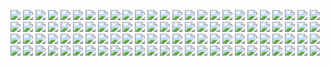 ![](https://moyi-image.oss-cn-guangzhou.aliyuncs.com/img01/202407050250149.jpg)
![](https://moyi-image.oss-cn-guangzhou.aliyuncs.com/img01/202407050250148.jpg)
![](https://moyi-image.oss-cn-guangzhou.aliyuncs.com/img01/202407050250147.jpg)
![](https://moyi-image.oss-cn-guangzhou.aliyuncs.com/img01/202407050250146.jpg)
![](https://moyi-image.oss-cn-guangzhou.aliyuncs.com/img01/202407050250145.jpg)
![](https://moyi-image.oss-cn-guangzhou.aliyuncs.com/img01/202407050250144.jpg)
![](https://moyi-image.oss-cn-guangzhou.aliyuncs.com/img01/202407050250143.jpg)
![](https://moyi-image.oss-cn-guangzhou.aliyuncs.com/img01/202407050250142.jpg)
![](https://moyi-image.oss-cn-guangzhou.aliyuncs.com/img01/202407050250141.jpg)
![](https://moyi-image.oss-cn-guangzhou.aliyuncs.com/img01/202407050250140.jpg)
![](https://moyi-image.oss-cn-guangzhou.aliyuncs.com/img01/202407050250139.jpg)
![](https://moyi-image.oss-cn-guangzhou.aliyuncs.com/img01/202407050250138.jpg)
![](https://moyi-image.oss-cn-guangzhou.aliyuncs.com/img01/202407050250137.jpg)
![](https://moyi-image.oss-cn-guangzhou.aliyuncs.com/img01/202407050250136.jpg)
![](https://moyi-image.oss-cn-guangzhou.aliyuncs.com/img01/202407050250135.jpg)
![](https://moyi-image.oss-cn-guangzhou.aliyuncs.com/img01/202407050250134.jpg)
![](https://moyi-image.oss-cn-guangzhou.aliyuncs.com/img01/202407050250133.jpg)
![](https://moyi-image.oss-cn-guangzhou.aliyuncs.com/img01/202407050250132.jpg)
![](https://moyi-image.oss-cn-guangzhou.aliyuncs.com/img01/202407050250131.jpg)
![](https://moyi-image.oss-cn-guangzhou.aliyuncs.com/img01/202407050250130.jpg)
![](https://moyi-image.oss-cn-guangzhou.aliyuncs.com/img01/202407050250129.jpg)
![](https://moyi-image.oss-cn-guangzhou.aliyuncs.com/img01/202407050250128.jpg)
![](https://moyi-image.oss-cn-guangzhou.aliyuncs.com/img01/202407050250127.jpg)
![](https://moyi-image.oss-cn-guangzhou.aliyuncs.com/img01/202407050250126.jpg)
![](https://moyi-image.oss-cn-guangzhou.aliyuncs.com/img01/202407050250125.jpg)
![](https://moyi-image.oss-cn-guangzhou.aliyuncs.com/img01/202407050250124.jpg)
![](https://moyi-image.oss-cn-guangzhou.aliyuncs.com/img01/202407050250123.jpg)
![](https://moyi-image.oss-cn-guangzhou.aliyuncs.com/img01/202407050250122.jpg)
![](https://moyi-image.oss-cn-guangzhou.aliyuncs.com/img01/202407050250121.jpg)
![](https://moyi-image.oss-cn-guangzhou.aliyuncs.com/img01/202407050250120.jpg)
![](https://moyi-image.oss-cn-guangzhou.aliyuncs.com/img01/202407050250119.jpg)
![](https://moyi-image.oss-cn-guangzhou.aliyuncs.com/img01/202407050250118.jpg)
![](https://moyi-image.oss-cn-guangzhou.aliyuncs.com/img01/202407050250117.jpg)
![](https://moyi-image.oss-cn-guangzhou.aliyuncs.com/img01/202407050250116.jpg)
![](https://moyi-image.oss-cn-guangzhou.aliyuncs.com/img01/202407050250115.jpg)
![](https://moyi-image.oss-cn-guangzhou.aliyuncs.com/img01/202407050250114.jpg)
![](https://moyi-image.oss-cn-guangzhou.aliyuncs.com/img01/202407050250113.jpg)
![](https://moyi-image.oss-cn-guangzhou.aliyuncs.com/img01/202407050250112.jpg)
![](https://moyi-image.oss-cn-guangzhou.aliyuncs.com/img01/202407050250111.jpg)
![](https://moyi-image.oss-cn-guangzhou.aliyuncs.com/img01/202407050250110.jpg)
![](https://moyi-image.oss-cn-guangzhou.aliyuncs.com/img01/202407050250109.jpg)
![](https://moyi-image.oss-cn-guangzhou.aliyuncs.com/img01/202407050250108.jpg)
![](https://moyi-image.oss-cn-guangzhou.aliyuncs.com/img01/202407050250107.jpg)
![](https://moyi-image.oss-cn-guangzhou.aliyuncs.com/img01/202407050250106.jpg)
![](https://moyi-image.oss-cn-guangzhou.aliyuncs.com/img01/202407050250105.jpg)
![](https://moyi-image.oss-cn-guangzhou.aliyuncs.com/img01/202407050250104.jpg)
![](https://moyi-image.oss-cn-guangzhou.aliyuncs.com/img01/202407050250103.jpg)
![](https://moyi-image.oss-cn-guangzhou.aliyuncs.com/img01/202407050250102.jpg)
![](https://moyi-image.oss-cn-guangzhou.aliyuncs.com/img01/202407050250101.jpg)
![](https://moyi-image.oss-cn-guangzhou.aliyuncs.com/img01/202407050250100.jpg)
![](https://moyi-image.oss-cn-guangzhou.aliyuncs.com/img01/202407050250099.jpg)
![](https://moyi-image.oss-cn-guangzhou.aliyuncs.com/img01/202407050250098.jpg)
![](https://moyi-image.oss-cn-guangzhou.aliyuncs.com/img01/202407050250097.jpg)
![](https://moyi-image.oss-cn-guangzhou.aliyuncs.com/img01/202407050250096.jpg)
![](https://moyi-image.oss-cn-guangzhou.aliyuncs.com/img01/202407050250095.jpg)
![](https://moyi-image.oss-cn-guangzhou.aliyuncs.com/img01/202407050250094.jpg)
![](https://moyi-image.oss-cn-guangzhou.aliyuncs.com/img01/202407050250093.jpg)
![](https://moyi-image.oss-cn-guangzhou.aliyuncs.com/img01/202407050250092.jpg)
![](https://moyi-image.oss-cn-guangzhou.aliyuncs.com/img01/202407050250091.jpg)
![](https://moyi-image.oss-cn-guangzhou.aliyuncs.com/img01/202407050250090.jpg)
![](https://moyi-image.oss-cn-guangzhou.aliyuncs.com/img01/202407050250089.jpg)
![](https://moyi-image.oss-cn-guangzhou.aliyuncs.com/img01/202407050250088.jpg)
![](https://moyi-image.oss-cn-guangzhou.aliyuncs.com/img01/202407050250087.jpg)
![](https://moyi-image.oss-cn-guangzhou.aliyuncs.com/img01/202407050250086.jpg)
![](https://moyi-image.oss-cn-guangzhou.aliyuncs.com/img01/202407050250085.jpg)
![](https://moyi-image.oss-cn-guangzhou.aliyuncs.com/img01/202407050250084.jpg)
![](https://moyi-image.oss-cn-guangzhou.aliyuncs.com/img01/202407050250083.jpg)
![](https://moyi-image.oss-cn-guangzhou.aliyuncs.com/img01/202407050250082.jpg)
![](https://moyi-image.oss-cn-guangzhou.aliyuncs.com/img01/202407050250081.jpg)
![](https://moyi-image.oss-cn-guangzhou.aliyuncs.com/img01/202407050250080.jpg)
![](https://moyi-image.oss-cn-guangzhou.aliyuncs.com/img01/202407050250079.jpg)
![](https://moyi-image.oss-cn-guangzhou.aliyuncs.com/img01/202407050250078.jpg)
![](https://moyi-image.oss-cn-guangzhou.aliyuncs.com/img01/202407050250077.jpg)
![](https://moyi-image.oss-cn-guangzhou.aliyuncs.com/img01/202407050250076.jpg)
![](https://moyi-image.oss-cn-guangzhou.aliyuncs.com/img01/202407050250075.jpg)
![](https://moyi-image.oss-cn-guangzhou.aliyuncs.com/img01/202407050250074.jpg)
![](https://moyi-image.oss-cn-guangzhou.aliyuncs.com/img01/202407050250073.jpg)
![](https://moyi-image.oss-cn-guangzhou.aliyuncs.com/img01/202407050250072.jpg)
![](https://moyi-image.oss-cn-guangzhou.aliyuncs.com/img01/202407050250071.jpg)
![](https://moyi-image.oss-cn-guangzhou.aliyuncs.com/img01/202407050250070.jpg)
![](https://moyi-image.oss-cn-guangzhou.aliyuncs.com/img01/202407050250069.jpg)
![](https://moyi-image.oss-cn-guangzhou.aliyuncs.com/img01/202407050250068.jpg)
![](https://moyi-image.oss-cn-guangzhou.aliyuncs.com/img01/202407050250067.jpg)
![](https://moyi-image.oss-cn-guangzhou.aliyuncs.com/img01/202407050250066.jpg)
![](https://moyi-image.oss-cn-guangzhou.aliyuncs.com/img01/202407050250065.jpg)
![](https://moyi-image.oss-cn-guangzhou.aliyuncs.com/img01/202407050250064.jpg)
![](https://moyi-image.oss-cn-guangzhou.aliyuncs.com/img01/202407050250063.jpg)
![](https://moyi-image.oss-cn-guangzhou.aliyuncs.com/img01/202407050250062.jpg)
![](https://moyi-image.oss-cn-guangzhou.aliyuncs.com/img01/202407050250060.jpg)
![](https://moyi-image.oss-cn-guangzhou.aliyuncs.com/img01/202407050250059.jpg)
![](https://moyi-image.oss-cn-guangzhou.aliyuncs.com/img01/202407050250058.jpg)
![](https://moyi-image.oss-cn-guangzhou.aliyuncs.com/img01/202407050250057.jpg)
![](https://moyi-image.oss-cn-guangzhou.aliyuncs.com/img01/202407050250056.jpg)
![](https://moyi-image.oss-cn-guangzhou.aliyuncs.com/img01/202407050250055.jpg)
![](https://moyi-image.oss-cn-guangzhou.aliyuncs.com/img01/202407050250054.jpg)
![](https://moyi-image.oss-cn-guangzhou.aliyuncs.com/img01/202407050250053.jpg)
![](https://moyi-image.oss-cn-guangzhou.aliyuncs.com/img01/202407050250052.jpg)
![](https://moyi-image.oss-cn-guangzhou.aliyuncs.com/img01/202407050250051.jpg)
![](https://moyi-image.oss-cn-guangzhou.aliyuncs.com/img01/202407050250050.jpg)
![](https://moyi-image.oss-cn-guangzhou.aliyuncs.com/img01/202407050250049.jpg)